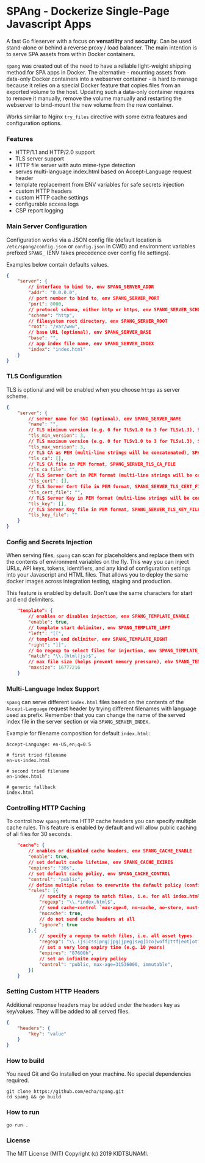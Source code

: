SPAng - Dockerize Single-Page Javascript Apps
=============================================

A fast Go fileserver with a focus on **versatility** and **security**. Can be used stand-alone or behind a reverse proxy / load balancer. The main intention is to serve SPA assets from within Docker containers.

`spang` was created out of the need to have a reliable light-weight shipping method for SPA apps in Docker. The alternative - mounting assets from data-only Docker containers into a webserver container - is hard to manage because it relies on a special Docker feature that copies files from an exported volume to the host. Updating such a data-only container requires to remove it manually, remove the volume manually and restarting the webserver to bind-mount the new volume from the new container.

Works similar to Nginx `try_files` directive with some extra features and configuration options.

### Features

- HTTP/1.1 and HTTP/2.0 support
- TLS server support
- HTTP file server with auto mime-type detection
- serves multi-language index.html based on Accept-Language request header
- template replacement from ENV variables for safe secrets injection
- custom HTTP headers
- custom HTTP cache settings
- configurable access logs
- CSP report logging

### Main Server Configuration

Configuration works via a JSON config file (default location is `/etc/spang/config.json` or `config.json` in CWD) and environment variables prefixed `SPANG_` (ENV takes precedence over config file settings).

Examples below contain defaults values.

```json
{
	"server": {
		// interface to bind to, env SPANG_SERVER_ADDR
		"addr": "0.0.0.0",
		// port number to bind to, env SPANG_SERVER_PORT
		"port": 8000,
		// protocol schema, either http or https, env SPANG_SERVER_SCHEME
		"scheme": "http",
		// filesystem root directory, env SPANG_SERVER_ROOT
		"root": "/var/www",
		// base URL (optional), env SPANG_SERVER_BASE
		"base": "",
		// app index file name, env SPANG_SERVER_INDEX
		"index": "index.html"
	}
}
```

### TLS Configuration

TLS is optional and will be enabled when you choose `https` as server scheme.

```json
{
	"server": {
		// server name for SNI (optional), env SPANG_SERVER_NAME
		"name": "",
		// TLS minimum version (e.g. 0 for TLSv1.0 to 3 for TLSv1.3), SPANG_SERVER_TLS_MIN_VERSION
		"tls_min_version": 3,
		// TLS maximum version (e.g. 0 for TLSv1.0 to 3 for TLSv1.3), SPANG_SERVER_TLS_MAX_VERSION
		"tls_max_version": 3,
		// TLS CA as PEM (multi-line strings will be concatenated), SPANG_SERVER_TLS_CA
		"tls_ca": [],
		// TLS CA file in PEM format, SPANG_SERVER_TLS_CA_FILE
		"tls_ca_file": "",
		// TLS Server Cert in PEM format (multi-line strings will be concatenated), SPANG_SERVER_TLS_CERT
		"tls_cert": [],
		// TLS Server Cert file in PEM format, SPANG_SERVER_TLS_CERT_FILE
		"tls_cert_file": "",
		// TLS Server Key in PEM format (multi-line strings will be concatenated), SPANG_SERVER_TLS_KEY
		"tls_key": [],
		// TLS Server Key file in PEM format, SPANG_SERVER_TLS_KEY_FILE
		"tls_key_file": ""
	}
}
```

### Config and Secrets Injection

When serving files, `spang` can scan for placeholders and replace them with the contents of environment variables on the fly. This way you can inject URLs, API keys, tokens, identifiers, and any kind of configuration settings into your Javascript and HTML files. That allows you to deploy the same docker images across integration testing, staging and production.

This feature is enabled by default. Don't use the same characters for start and end delimiters.

```json
	"template": {
		// enables or disables injection, env SPANG_TEMPLATE_ENABLE
		"enable": true,
		// template start delimiter, env SPANG_TEMPLATE_LEFT
		"left": "[[",
		// template end delimiter, env SPANG_TEMPLATE_RIGHT
		"right": "]]",
		// Go regexp to select files for injection, env SPANG_TEMPLATE_MATCH
		"match": "\\.(html|js)$",
		// max file size (helps prevent memory pressure), ebv SPANG_TEMPLATE_MAXSIZE
		"maxsize": 16777216
	}
```


### Multi-Language Index Support

`spang` can serve different `index.html` files based on the contents of the `Accept-Language` request header by trying different filenames with language used as prefix. Remember that you can change the name of the served index file in the server section or via `SPANG_SERVER_INDEX`.

Example for filename composition for default `index.html`:

```
Accept-Language: en-US,en;q=0.5

# first tried filename
en-us-index.html

# second tried filename
en-index.html

# generic fallback
index.html
```

### Controlling HTTP Caching

To control how `spang` returns HTTP cache headers you can specify multiple cache rules. This feature is enabled by default and will allow public caching of all files for 30 seconds.

```json
	"cache": {
		// enables or disabled cache headers, env SPANG_CACHE_ENABLE
		"enable": true,
		// set default cache lifetime, env SPANG_CACHE_EXIRES
		"expires": "30s",
		// set default cache policy, env SPANG_CACHE_CONTROL
		"control": "public",
		// define multiple rules to overwrite the default policy (config file only, NO env!)
		"rules": [{
			// specify a regexp to match files, i.e. for all index.html files
			"regexp": "\\.*index.html$",
			// send cache-control `max-age=0, no-cache, no-store, must-revalidate`
			"nocache": true,
			// do not send cache headers at all
			"ignore": true
		},{
			// specify a regexp to match files, i.e. all asset types
			"regexp": "\\.(js|css|png|jpg|jpeg|svg|ico|woff|ttf|eot|otf)$",
			// set a very long expiry time (e.g. 10 years)
			"expires": "87600h",
			// set an infinite expiry policy
			"control": "public, max-age=31536000, immutable",
		}]
	}
```


### Setting Custom HTTP Headers

Additional response headers may be added under the `headers` key as key/values. They will be added to all served files.

```json
{
	"headers": {
		"key": "value"
	}
}
```

### How to build

You need Git and Go installed on your machine. No special dependencies required.

```
git clone https://github.com/echa/spang.git
cd spang && go build
```

### How to run

```
go run .
```

### License

The MIT License (MIT) Copyright (c) 2019 KIDTSUNAMI.

